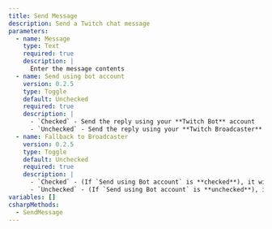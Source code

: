 ```yaml
---
title: Send Message
description: Send a Twitch chat message
parameters:
  - name: Message
    type: Text
    required: true
    description: |
      Enter the message contents
  - name: Send using bot account
    version: 0.2.5
    type: Toggle
    default: Unchecked
    required: true
    description: |
      - `Checked` - Send the reply using your **Twitch Bot** account
      - `Unchecked` - Send the reply using your **Twitch Broadcaster** account
  - name: Fallback to Broadcaster
    version: 0.2.5
    type: Toggle
    default: Unchecked
    required: true
    description: |
      - `Checked` - (If `Send using Bot account` is **checked**), it will attempt to send reply as Twitch Bot account and if unable, then send as Twitch Broadcaster.
      - `Unchecked` - (If `Send using Bot account` is **unchecked**), it will attempt to send reply as Twitch Bot account and if unable, then do **nothing** (i.e. the Twitch Bot account is not logged in.
variables: []
csharpMethods:
  - SendMessage
---
```

